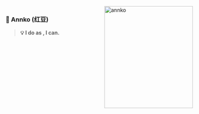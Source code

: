 <img align="right" src="https://cdn.jsdelivr.net/gh/annkoxx/img_annko/ad65d-n89i0.png" alt="annko" width="238px" height="275px" />

### 💜 Annko (红豆)

> **💡 I do  as ,  I  can.**

